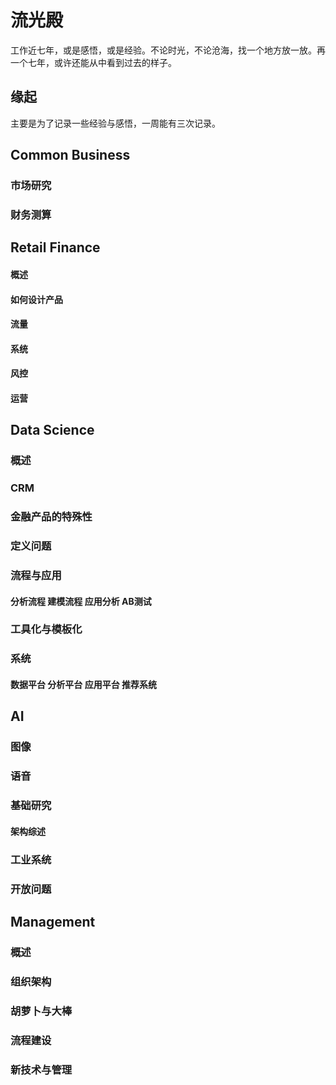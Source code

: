 # 流光殿

工作近七年，或是感悟，或是经验。不论时光，不论沧海，找一个地方放一放。再一个七年，或许还能从中看到过去的样子。

## 缘起
主要是为了记录一些经验与感悟，一周能有三次记录。

## Common Business
### 市场研究
### 财务测算

## Retail Finance
#### 概述
#### 如何设计产品
#### 流量
#### 系统
#### 风控
#### 运营

## Data Science
### 概述
### CRM
### 金融产品的特殊性
### 定义问题
### 流程与应用
#### 分析流程 建模流程 应用分析 AB测试
### 工具化与模板化
### 系统
#### 数据平台 分析平台 应用平台 推荐系统

## AI
### 图像
### 语音
### 基础研究
#### 架构综述 
### 工业系统
### 开放问题

## Management
### 概述
### 组织架构
### 胡萝卜与大棒
### 流程建设
### 新技术与管理